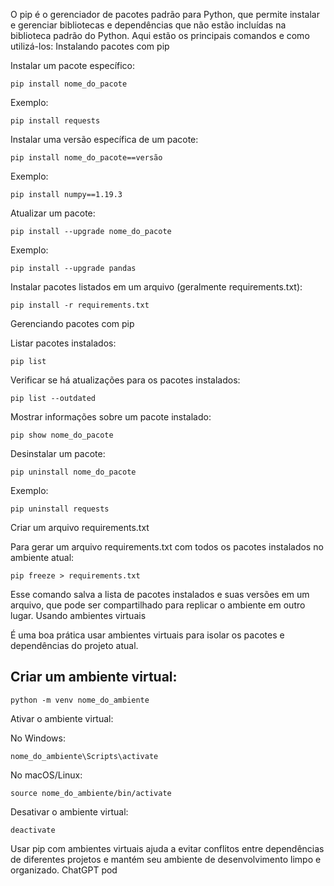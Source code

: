 O pip é o gerenciador de pacotes padrão para Python, que permite instalar e gerenciar bibliotecas e dependências que não estão incluídas na biblioteca padrão do Python. Aqui estão os principais comandos e como utilizá-los:
Instalando pacotes com pip

Instalar um pacote específico:



    pip install nome_do_pacote

Exemplo:



    pip install requests

Instalar uma versão específica de um pacote:



    pip install nome_do_pacote==versão

Exemplo:



    pip install numpy==1.19.3

Atualizar um pacote:



    pip install --upgrade nome_do_pacote

Exemplo:



    pip install --upgrade pandas

Instalar pacotes listados em um arquivo (geralmente requirements.txt):



    pip install -r requirements.txt

Gerenciando pacotes com pip

Listar pacotes instalados:



    pip list

Verificar se há atualizações para os pacotes instalados:



    pip list --outdated

Mostrar informações sobre um pacote instalado:



    pip show nome_do_pacote

Desinstalar um pacote:



    pip uninstall nome_do_pacote

Exemplo:



    pip uninstall requests

Criar um arquivo requirements.txt

Para gerar um arquivo requirements.txt com todos os pacotes instalados no ambiente atual:



    pip freeze > requirements.txt

Esse comando salva a lista de pacotes instalados e suas versões em um arquivo, que pode ser compartilhado para replicar o ambiente em outro lugar.
Usando ambientes virtuais

É uma boa prática usar ambientes virtuais para isolar os pacotes e dependências do projeto atual.

## Criar um ambiente virtual:



    python -m venv nome_do_ambiente

Ativar o ambiente virtual:

No Windows:



    nome_do_ambiente\Scripts\activate

No macOS/Linux:



    source nome_do_ambiente/bin/activate

Desativar o ambiente virtual:



    deactivate

Usar pip com ambientes virtuais ajuda a evitar conflitos entre dependências de diferentes projetos e mantém seu ambiente de desenvolvimento limpo e organizado.
ChatGPT pod